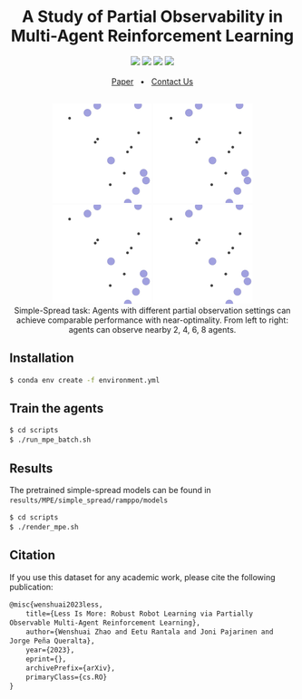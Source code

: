 
<div align="center">
    <h1>A Study of Partial Observability in <br/> Multi-Agent Reinforcement Learning</h1>
    <a href="https://github.com/TIERS/partially-observable-marl/blob/main/LICENSE"><img src="https://img.shields.io/github/license/PRBonn/kiss-icp" /></a>
    <a href="https://github.com/TIERS/partially-observable-marl/blob/main"><img src="https://img.shields.io/badge/Linux-FCC624?logo=linux&logoColor=black" /></a>
    <a href="https://github.com/TIERS/partially-observable-marl/blob/main"><img src="https://img.shields.io/badge/Windows-0078D6?st&logo=windows&logoColor=white" /></a>
    <a href="https://github.com/TIERS/partially-observable-marl/blob/main"><img src="https://img.shields.io/badge/mac%20os-000000?&logo=apple&logoColor=white" /></a>
    <br />
    <br />
    <a href="#">Paper</a>
    <span>&nbsp;&nbsp;•&nbsp;&nbsp;</span>
    <a href="https://github.com/TIERS/partially-observable-marl/issues">Contact Us</a>
  <br />
  <br />
  <p align="center">
    <!-- <img src="doc/setup.png" width=99% /> -->
  <div class="container">
    <img src="./results/MPE/simple_spread/rmappo/models/obs_2/render_20230920210334.gif" alt="drawing" width="175"/>
    <!-- <figcaption>2 agents.</figcaption> -->
    <img src="./results/MPE/simple_spread/rmappo/models/obs_4/render_20230920210235.gif" alt="drawing" width="175"/>
    <!-- <figcaption>4 agents.</figcaption> -->
    <img src="./results/MPE/simple_spread/rmappo/models/obs_6/render_20230920210207.gif" alt="drawing" width="175"/>
    <!-- <figcaption>6 agents.</figcaption> -->
    <img src="./results/MPE/simple_spread/rmappo/models/obs_8/render_20230920210043.gif" alt="drawing" width="175"/>
    <figcaption>Simple-Spread task: Agents with different partial observation settings can achieve comparable performance with near-optimality. From left to right: agents can observe nearby 2, 4, 6, 8 agents.</figcaption>
  </div>

  </p>

</div>

<!-- <div class="row">
  <div class="column">
    <img src="./results/MPE/simple_spread/rmappo/models/obs_2/render_20230920210334.gif" alt="drawing" width=20%/>
    <figcaption>obs=2.</figcaption>
  </div>
  <div class="column">
    <img src="./results/MPE/simple_spread/rmappo/models/obs_4/render_20230920210235.gif" alt="drawing" width=20%/>
    <figcaption>obs=4.</figcaption>
  </div>
  <div class="column">
    <img src="img_mountains.jpg" alt="Mountains" style="width:100%">
  </div>
  </div> -->

## Installation

```bash
$ conda env create -f environment.yml
```

## Train the agents

```bash
$ cd scripts
$ ./run_mpe_batch.sh
```

## Results

The pretrained simple-spread models can be found in `results/MPE/simple_spread/ramppo/models`
```bash
$ cd scripts
$ ./render_mpe.sh
```
## Citation

If you use this dataset for any academic work, please cite the following publication:

```
@misc{wenshuai2023less,
    title={Less Is More: Robust Robot Learning via Partially Observable Multi-Agent Reinforcement Learning}, 
    author={Wenshuai Zhao and Eetu Rantala and Joni Pajarinen and Jorge Peña Queralta},
    year={2023},
    eprint={},
    archivePrefix={arXiv},
    primaryClass={cs.RO}
}
```
